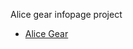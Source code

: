 Alice gear infopage project

<ul>
    <li><a href="Alicegear/aliceinfopageMKI.html" target="_blank">Alice Gear</a></li>

</ul>